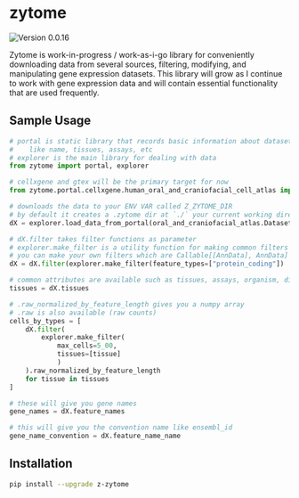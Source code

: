 # zytome

![Version 0.0.16](https://img.shields.io/badge/version-0.0.16-lightblue)

Zytome is work-in-progress / work-as-i-go library for conveniently downloading data from several sources, filtering, modifying, and manipulating gene expression datasets. This library will grow as I continue to work with gene expression data and will contain essential functionality that are used frequently.

## Sample Usage

```python
# portal is static library that records basic information about datasets
#    like name, tissues, assays, etc
# explorer is the main library for dealing with data
from zytome import portal, explorer

# cellxgene and gtex will be the primary target for now
from zytome.portal.cellxgene.human_oral_and_craniofacial_cell_atlas import oral_and_craniofacial_atlas

# downloads the data to your ENV VAR called Z_ZYTOME_DIR
# by default it creates a .zytome dir at `./` your current working directory
dX = explorer.load_data_from_portal(oral_and_craniofacial_atlas.Dataset())

# dX.filter takes filter functions as parameter
# explorer.make_filter is a utility function for making common filters
# you can make your own filters which are Callable[[AnnData], AnnData]
dX = dX.filter(explorer.make_filter(feature_types=["protein_coding"])

# common attributes are available such as tissues, assays, organism, disease, etc
tissues = dX.tissues

# .raw_normalized_by_feature_length gives you a numpy array
# .raw is also available (raw counts)
cells_by_types = [
    dX.filter(
        explorer.make_filter(
            max_cells=5_00,
            tissues=[tissue]
            )
    ).raw_normalized_by_feature_length
    for tissue in tissues
]

# these will give you gene names
gene_names = dX.feature_names

# this will give you the convention name like ensembl_id
gene_name_convention = dX.feature_name_name
```

## Installation

```bash
pip install --upgrade z-zytome
```
